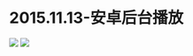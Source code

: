  # 2015.11.13-安卓后台播放
![](https://bilicoverimg.github.io/2015/2015.11.13-安卓后台播放.png)
![](https://bilicoverimg.github.io/2015/2015.11.13-安卓后台播放.jpg)
